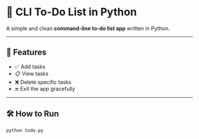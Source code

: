# 📝 CLI To-Do List in Python

A simple and clean **command-line to-do list app** written in Python.

---

## 🚀 Features

- ✅ Add tasks  
- 📋 View tasks  
- ❌ Delete specific tasks  
- 🔚 Exit the app gracefully  

---

## 🛠 How to Run

```bash
python todo.py
